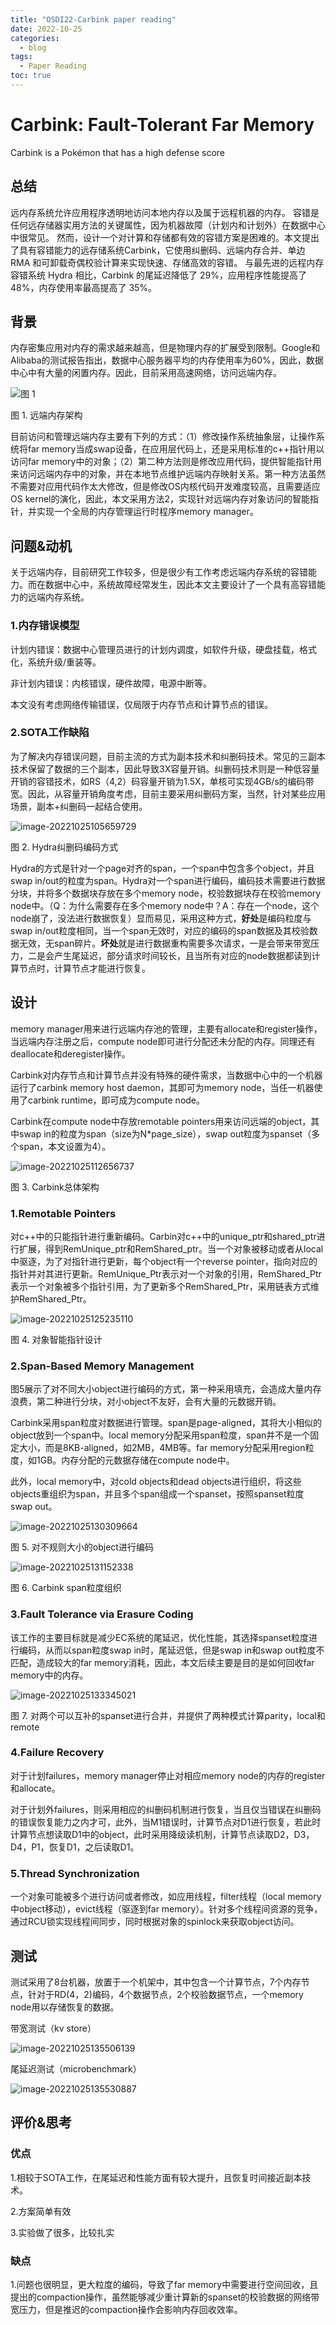 ```yaml
---
title: "OSDI22-Carbink paper reading"
date: 2022-10-25
categories:
  - blog
tags:
  - Paper Reading
toc: true
---
```


# Carbink: Fault-Tolerant Far Memory

Carbink is a Pokémon that has a high defense score

## 总结

远内存系统允许应用程序透明地访问本地内存以及属于远程机器的内存。 容错是任何远存储器实用方法的关键属性，因为机器故障（计划内和计划外）在数据中心中很常见。 然而，设计一个对计算和存储都有效的容错方案是困难的。本文提出了具有容错能力的远存储系统Carbink，它使用纠删码、远端内存合并、单边 RMA 和可卸载奇偶校验计算来实现快速、存储高效的容错。 与最先进的远程内存容错系统 Hydra 相比，Carbink 的尾延迟降低了 29%，应用程序性能提高了 48%，内存使用率最高提高了 35%。

## 背景

内存密集应用对内存的需求越来越高，但是物理内存的扩展受到限制。Google和Alibaba的测试报告指出，数据中心服务器平均的内存使用率为60%，因此，数据中心中有大量的闲置内存。因此，目前采用高速网络，访问远端内存。

![图 1](/figs/image-20221025101821155.png)

图 1. 远端内存架构

目前访问和管理远端内存主要有下列的方式：（1）修改操作系统抽象层，让操作系统将far memory当成swap设备，在应用层代码上，还是采用标准的c++指针用以访问far memory中的对象；（2）第二种方法则是修改应用代码，提供智能指针用来访问远端内存中的对象，并在本地节点维护远端内存映射关系。第一种方法虽然不需要对应用代码作太大修改，但是修改OS内核代码开发难度较高，且需要适应OS kernel的演化，因此，本文采用方法2，实现针对远端内存对象访问的智能指针，并实现一个全局的内存管理运行时程序memory manager。

## 问题&动机

关于远端内存，目前研究工作较多，但是很少有工作考虑远端内存系统的容错能力。而在数据中心中，系统故障经常发生，因此本文主要设计了一个具有高容错能力的远端内存系统。

### 1.内存错误模型

计划内错误：数据中心管理员进行的计划内调度，如软件升级，硬盘挂载，格式化，系统升级/重装等。

非计划内错误：内核错误，硬件故障，电源中断等。

本文没有考虑网络传输错误，仅局限于内存节点和计算节点的错误。

### 2.SOTA工作缺陷

为了解决内存错误问题，目前主流的方式为副本技术和纠删码技术。常见的三副本技术保留了数据的三个副本，因此导致3X容量开销。纠删码技术则是一种低容量开销的容错技术，如RS（4,2）码容量开销为1.5X，单核可实现4GB/s的编码带宽。因此，从容量开销角度考虑，目前主要采用纠删码方案，当然，针对某些应用场景，副本+纠删码一起结合使用。

![image-20221025105659729](/figs/image-20221025105659729.png)

图 2. Hydra纠删码编码方式

Hydra的方式是针对一个page对齐的span，一个span中包含多个object，并且swap in/out的粒度为span。Hydra对一个span进行编码，编码技术需要进行数据分块，并将多个数据块存放在多个memory node，校验数据块存在校验memory node中。（Q：为什么需要存在多个memory node中？A：存在一个node，这个node崩了，没法进行数据恢复）显而易见，采用这种方式，**好处**是编码粒度与swap in/out粒度相同，当一个span无效时，对应的编码的span数据及其校验数据无效，无span碎片。**坏处**就是进行数据重构需要多次请求，一是会带来带宽压力，二是会产生尾延迟，部分请求时间较长，且当所有对应的node数据都读到计算节点时，计算节点才能进行恢复。

## 设计

memory manager用来进行远端内存池的管理，主要有allocate和register操作，当远端内存注册之后，compute node即可进行分配还未分配的内存。同理还有deallocate和deregister操作。

Carbink对内存节点和计算节点并没有特殊的硬件需求，当数据中心中的一个机器运行了carbink memory host daemon，其即可为memory node，当任一机器使用了carbink runtime，即可成为compute node。

Carbink在compute node中存放remotable pointers用来访问远端的object，其中swap in的粒度为span（size为N*page_size），swap out粒度为spanset（多个span，本文设置为4）。

![image-20221025112656737](/figs/image-20221025112656737.png)

图 3. Carbink总体架构

### 1.Remotable Pointers

对c++中的只能指针进行重新编码。Carbin对c++中的unique_ptr和shared_ptr进行扩展，得到RemUnique_ptr和RemShared_ptr。当一个对象被移动或者从local 中驱逐，为了对指针进行更新，每个object有一个reverse pointer，指向对应的指针并对其进行更新。RemUnique_Ptr表示对一个对象的引用，RemShared_Ptr表示一个对象被多个指针引用，为了更新多个RemShared_Ptr，采用链表方式维护RemShared_Ptr。

![image-20221025125235110](/figs/image-20221025125235110.png)

图 4. 对象智能指针设计



### 2.Span-Based Memory Management

图5展示了对不同大小object进行编码的方式，第一种采用填充，会造成大量内存浪费，第二种进行分块，对小object不友好，会有大量的元数据开销。

Carbink采用span粒度对数据进行管理。span是page-aligned，其将大小相似的object放到一个span中。local memory分配采用span粒度，span并不是一个固定大小，而是8KB-aligned，如2MB，4MB等。far memory分配采用region粒度，如1GB。内存分配的元数据存储在compute node中。

此外，local memory中，对cold objects和dead objects进行组织，将这些objects重组织为span，并且多个span组成一个spanset，按照spanset粒度swap out。

![image-20221025130309664](/figs/image-20221025130309664.png)

图 5. 对不规则大小的object进行编码


![image-20221025131152338](/figs/image-20221025131152338.png)

图 6. Carbink span粒度组织



### 3.Fault Tolerance via Erasure Coding

该工作的主要目标就是减少EC系统的尾延迟，优化性能，其选择spanset粒度进行编码，从而以span粒度swap in时，尾延迟低，但是swap in和swap out粒度不匹配，造成较大的far memory消耗，因此，本文后续主要是目的是如何回收far memory中的内存。

![image-20221025133345021](/figs/image-20221025133345021.png)

图 7. 对两个可以互补的spanset进行合并，并提供了两种模式计算parity，local和remote



### 4.Failure Recovery

对于计划failures，memory manager停止对相应memory node的内存的register和allocate。

对于计划外failures，则采用相应的纠删码机制进行恢复，当且仅当错误在纠删码的错误恢复能力之内才可，此外，当M1错误时，计算节点对D1进行恢复，若此时计算节点想读取D1中的object，此时采用降级读机制，计算节点读取D2，D3，D4，P1，恢复D1，之后读取D1。


### 5.Thread Synchronization

一个对象可能被多个进行访问或者修改，如应用线程，filter线程（local memory中object移动），evict线程（驱逐到far memory）。针对多个线程间资源的竞争，通过RCU锁实现线程间同步，同时根据对象的spinlock来获取object访问。


## 测试

测试采用了8台机器，放置于一个机架中，其中包含一个计算节点，7个内存节点，针对于RD(4，2)编码，4个数据节点，2个校验数据节点，一个memory node用以存储恢复的数据。

带宽测试（kv store）

![image-20221025135506139](/figs/image-20221025135506139.png)

尾延迟测试（microbenchmark）

![image-20221025135530887](/figs/image-20221025135530887.png)

## 评价&思考

### 优点

1.相较于SOTA工作，在尾延迟和性能方面有较大提升，且恢复时间接近副本技术。

2.方案简单有效

3.实验做了很多，比较扎实

### 缺点

1.问题也很明显，更大粒度的编码，导致了far memory中需要进行空间回收，且提出的compaction操作，虽然能够减少重计算新的spanset的校验数据的网络带宽压力，但是推迟的compaction操作会影响内存回收效率。

